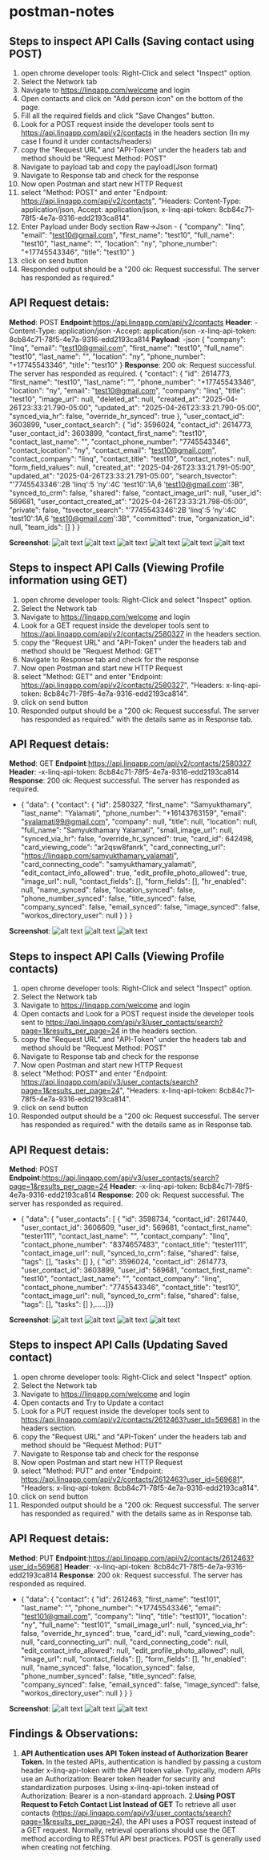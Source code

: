 # postman-notes

## Steps to inspect API Calls (Saving contact using POST)
1. open chrome developer tools: Right-Click and select "Inspect" option.
2. Select the Network tab
3. Navigate to https://linqapp.com/welcome and login
4. Open contacts and click on "Add person icon" on the bottom of the page.
5. Fill all the required fields and click "Save Changes" button.
6. Look for a POST request inside the developer tools sent to https://api.linqapp.com/api/v2/contacts in the headers section (In my case I found it under contacts/headers)
7. copy the "Request URL" and "API-Token" under the headers tab and method should be "Request Method: POST"
8. Navigate to payload tab and copy the payload(Json format)
9. Navigate to Response tab and check for the response 
10. Now open Postman and start new HTTP Request
11. select "Method: POST" and enter "Endpoint: https://api.linqapp.com/api/v2/contacts", "Headers: Content-Type: application/json, Accept: application/json, x-linq-api-token: 8cb84c71-78f5-4e7a-9316-edd2193ca814".
12. Enter Payload under Body section Raw->Json - 
    {
        "company": "linq",
        "email": "test10@gmail.com",
        "first_name": "test10",
        "full_name": "test10",
        "last_name": "",
        "location": "ny",
        "phone_number": "+17745543346",
        "title": "test10"
    }
13. click on send button 
14. Responded output should be a "200 ok: Request successful. The server has responded as required."

## API Request detais:
**Method**: POST
**Endpoint**:https://api.linqapp.com/api/v2/contacts
**Header**:
-Content-Type: application/json
-Accept: application/json
-x-linq-api-token: 8cb84c71-78f5-4e7a-9316-edd2193ca814
**Payload**:
-json
{
    "company": "linq",
    "email": "test10@gmail.com",
    "first_name": "test10",
    "full_name": "test10",
    "last_name": "",
    "location": "ny",
    "phone_number": "+17745543346",
    "title": "test10"
}
**Response**: 200 ok: Request successful. The server has responded as required.
{
    "contact": {
        "id": 2614773,
        "first_name": "test10",
        "last_name": "",
        "phone_number": "+17745543346",
        "location": "ny",
        "email": "test10@gmail.com",
        "company": "linq",
        "title": "test10",
        "image_url": null,
        "deleted_at": null,
        "created_at": "2025-04-26T23:33:21.790-05:00",
        "updated_at": "2025-04-26T23:33:21.790-05:00",
        "synced_via_hr": false,
        "override_hr_synced": true
    },
    "user_contact_id": 3603899,
    "user_contact_search": {
        "id": 3596024,
        "contact_id": 2614773,
        "user_contact_id": 3603899,
        "contact_first_name": "test10",
        "contact_last_name": "",
        "contact_phone_number": "7745543346",
        "contact_location": "ny",
        "contact_email": "test10@gmail.com",
        "contact_company": "linq",
        "contact_title": "test10",
        "contact_notes": null,
        "form_field_values": null,
        "created_at": "2025-04-26T23:33:21.791-05:00",
        "updated_at": "2025-04-26T23:33:21.791-05:00",
        "search_tsvector": "'7745543346':2B 'linq':5 'ny':4C 'test10':1A,6 'test10@gmail.com':3B",
        "synced_to_crm": false,
        "shared": false,
        "contact_image_url": null,
        "user_id": 569681,
        "user_contact_created_at": "2025-04-26T23:33:21.798-05:00",
        "private": false,
        "tsvector_search": "'7745543346':2B 'linq':5 'ny':4C 'test10':1A,6 'test10@gmail.com':3B",
        "committed": true,
        "organization_id": null,
        "team_ids": []
    }
}

**Screenshot**:
![alt text](Saved_ContactWith_Postman.png) 
![alt text](Devtools_ApiToken.png) 
![alt text](Devtools_Header.png) 
![alt text](Devtools_Payload.png) 
![alt text](Devtools_Response.png) 
![alt text](Postman_Savingcontact.png)




## Steps to inspect API Calls (Viewing Profile information using GET)
1. open chrome developer tools: Right-Click and select "Inspect" option.
2. Select the Network tab
3. Navigate to https://linqapp.com/welcome and login
4. Look for a GET request inside the developer tools sent to https://api.linqapp.com/api/v2/contacts/2580327 in the headers section.
5. copy the "Request URL" and "API-Token" under the headers tab and method should be "Request Method: GET"
6. Navigate to Response tab and check for the response 
7. Now open Postman and start new HTTP Request
8. select "Method: GET" and enter "Endpoint: https://api.linqapp.com/api/v2/contacts/2580327", "Headers: x-linq-api-token: 8cb84c71-78f5-4e7a-9316-edd2193ca814".
9. click on send button 
10. Responded output should be a "200 ok: Request successful. The server has responded as required." with the details same as in Response tab.

## API Request detais:
**Method**: GET
**Endpoint**:https://api.linqapp.com/api/v2/contacts/2580327
**Header**:
-x-linq-api-token: 8cb84c71-78f5-4e7a-9316-edd2193ca814
**Response**: 200 ok: Request successful. The server has responded as required.
- {
    "data": {
        "contact": {
            "id": 2580327,
            "first_name": "Samyukthamary",
            "last_name": "Yalamati",
            "phone_number": "+16143763159",
            "email": "syalamati99@gmail.com",
            "company": null,
            "title": null,
            "location": null,
            "full_name": "Samyukthamary Yalamati",
            "small_image_url": null,
            "synced_via_hr": false,
            "override_hr_synced": true,
            "card_id": 642498,
            "card_viewing_code": "ar2qsw8fanrk",
            "card_connecting_url": "https://linqapp.com/samyukthamary_yalamati",
            "card_connecting_code": "samyukthamary_yalamati",
            "edit_contact_info_allowed": true,
            "edit_profile_photo_allowed": true,
            "image_url": null,
            "contact_fields": [],
            "form_fields": [],
            "hr_enabled": null,
            "name_synced": false,
            "location_synced": false,
            "phone_number_synced": false,
            "title_synced": false,
            "company_synced": false,
            "email_synced": false,
            "image_synced": false,
            "workos_directory_user": null
        }
    }
}

**Screenshot**:
![alt text](Devtools_Response_PV.png) 
![alt text](Devtools_Header_PV.png) 
![alt text](Profileview_Postman.png)


## Steps to inspect API Calls (Viewing Profile contacts)
1. open chrome developer tools: Right-Click and select "Inspect" option.
2. Select the Network tab
3. Navigate to https://linqapp.com/welcome and login
4. Open contacts and Look for a POST request inside the developer tools sent to https://api.linqapp.com/api/v3/user_contacts/search?page=1&results_per_page=24 in the headers section.
5. copy the "Request URL" and "API-Token" under the headers tab and method should be "Request Method: POST"
6. Navigate to Response tab and check for the response 
7. Now open Postman and start new HTTP Request
8. select "Method: POST" and enter "Endpoint: https://api.linqapp.com/api/v3/user_contacts/search?page=1&results_per_page=24", "Headers: x-linq-api-token: 8cb84c71-78f5-4e7a-9316-edd2193ca814".
9. click on send button 
10. Responded output should be a "200 ok: Request successful. The server has responded as required." with the details same as in Response tab.

## API Request detais:
**Method**: POST
**Endpoint**:https://api.linqapp.com/api/v3/user_contacts/search?page=1&results_per_page=24
**Header**:
-x-linq-api-token: 8cb84c71-78f5-4e7a-9316-edd2193ca814
**Response**: 200 ok: Request successful. The server has responded as required.
- {
    "data": {
        "user_contacts": [
            {
                "id": 3598734,
                "contact_id": 2617440,
                "user_contact_id": 3606609,
                "user_id": 569681,
                "contact_first_name": "tester111",
                "contact_last_name": "",
                "contact_company": "linq",
                "contact_phone_number": "8374657483",
                "contact_title": "tester111",
                "contact_image_url": null,
                "synced_to_crm": false,
                "shared": false,
                "tags": [],
                "tasks": []
            },
            {
                "id": 3596024,
                "contact_id": 2614773,
                "user_contact_id": 3603899,
                "user_id": 569681,
                "contact_first_name": "test10",
                "contact_last_name": "",
                "contact_company": "linq",
                "contact_phone_number": "7745543346",
                "contact_title": "test10",
                "contact_image_url": null,
                "synced_to_crm": false,
                "shared": false,
                "tags": [],
                "tasks": []
            },.....]}}

**Screenshot**:
![alt text](DevTools_Response_UC.png) 
![alt text](DevTools_Payload_UC.png) 
![alt text](DevTools_Header_UC.png) 
![alt text](UserContacts_Postman.png)



## Steps to inspect API Calls (Updating Saved contact)
1. open chrome developer tools: Right-Click and select "Inspect" option.
2. Select the Network tab
3. Navigate to https://linqapp.com/welcome and login
4. Open contacts and Try to Update a contact
5. Look for a PUT request inside the developer tools sent to https://api.linqapp.com/api/v2/contacts/2612463?user_id=569681 in the headers section.
6. copy the "Request URL" and "API-Token" under the headers tab and method should be "Request Method: PUT"
7. Navigate to Response tab and check for the response 
8. Now open Postman and start new HTTP Request
9. select "Method: PUT" and enter "Endpoint: https://api.linqapp.com/api/v2/contacts/2612463?user_id=569681", "Headers: x-linq-api-token: 8cb84c71-78f5-4e7a-9316-edd2193ca814".
10. click on send button 
11. Responded output should be a "200 ok: Request successful. The server has responded as required." with the details same as in Response tab.

## API Request detais:
**Method**: PUT
**Endpoint**:https://api.linqapp.com/api/v2/contacts/2612463?user_id=569681
**Header**:
-x-linq-api-token: 8cb84c71-78f5-4e7a-9316-edd2193ca814
**Response**: 200 ok: Request successful. The server has responded as required.
- {
    "data": {
        "contact": {
            "id": 2612463,
            "first_name": "test101",
            "last_name": "",
            "phone_number": "+17745543346",
            "email": "test101@gmail.com",
            "company": "linq",
            "title": "test101",
            "location": "ny",
            "full_name": "test101",
            "small_image_url": null,
            "synced_via_hr": false,
            "override_hr_synced": true,
            "card_id": null,
            "card_viewing_code": null,
            "card_connecting_url": null,
            "card_connecting_code": null,
            "edit_contact_info_allowed": null,
            "edit_profile_photo_allowed": null,
            "image_url": null,
            "contact_fields": [],
            "form_fields": [],
            "hr_enabled": null,
            "name_synced": false,
            "location_synced": false,
            "phone_number_synced": false,
            "title_synced": false,
            "company_synced": false,
            "email_synced": false,
            "image_synced": false,
            "workos_directory_user": null
        }
    }
}

**Screenshot**:
![alt text](Updatecontact_Postman.png) 
![alt text](DevTools_Response_PUT.png) 
![alt text](DevTools_Header_PUT.png)




## Findings & Observations:

1. **API Authentication uses API Token instead of Authorization Bearer Token.**
    In the tested APIs, authentication is handled by passing a custom header x-linq-api-token with the API token value. Typically, modern APIs use an Authorization: Bearer token  header for security and standardization purposes. Using x-linq-api-token instead of Authorization: Bearer is a non-standard approach.
2.**Using POST Request to Fetch Contact List Instead of GET**
    To retrieve all user contacts (https://api.linqapp.com/api/v3/user_contacts/search?page=1&results_per_page=24), the API uses a POST request instead of a GET request. Normally, retrieval operations should use the GET method according to RESTful API best practices. POST is generally used when creating not fetching.